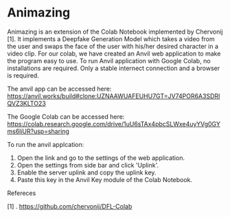 # Animazing

Animazing is an extension of the Colab Notebook implemented by Chervonij [1]. It implements a Deepfake Generation Model which takes a video from the user and swaps the face of the user with his/her desired character in a video clip. For our colab, we have created an Anvil web application to make the program easy to use. To run Anvil application with Google Colab, no installations are required. Only a stable internect connection and a browser is required.

The anvil app can be accessed here: https://anvil.works/build#clone:UZNAAWUAFEUHU7GT=JV74POR6A3SDRIQVZ3KLTO23

The Google Colab can be accessed here: https://colab.research.google.com/drive/1uU6sTAx4pbcSLWxe4uyYVg0GYms6liUR?usp=sharing



To run the anvil applcation:
1. Open the link and go to the settings of the web application. 
1. Open the settings from side bar and click 'Uplink'.
2. Enable the server uplink and copy the uplink key.
3. Paste this key in the Anvil Key module of the Colab Notebook.


















Refereces

[1] . https://github.com/chervonij/DFL-Colab
